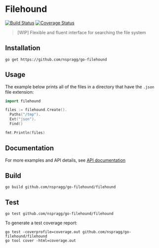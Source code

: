 # Filehound

[![Build Status](https://travis-ci.org/nspragg/go-filehound.svg)](https://travis-ci.org/nspragg/go-filehound) [![Coverage Status](https://coveralls.io/repos/github/nspragg/go-filehound/badge.svg?branch=master)](https://coveralls.io/github/nspragg/go-filehound?branch=master)

> [WIP] Flexible and fluent interface for searching the file system

## Installation

```
go get https://github.com/nspragg/go-filehound
```

<!-- ## Demo

<img src="https://cloud.githubusercontent.com/assets/917111/13683231/7e915c2c-e6fd-11e5-9d58-e7228cf76ccf.gif" width="600"/> -->

## Usage

The example below prints all of the files in a directory that have the `.json` file extension:

```go
import filehound

files := filehound.Create().
  Paths("/tmp").
  Ext("json").
  Find()

fmt.Println(files)
```

## Documentation
For more examples and API details, see [API documentation](https://nspragg.github.io/go-filehound/)

## Build

```
go build github.com/nspragg/go-filehound/filehound
```

## Test

```
go test github.com/nspragg/go-filehound/filehound
```

To generate a test coverage report:

```
go test -coverprofile=coverage.out github.com/nspragg/go-filehound/filehound
go tool cover -html=coverage.out
```
